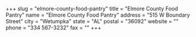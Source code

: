 +++
slug = "elmore-county-food-pantry"
title = "Elmore County Food Pantry"
name = "Elmore County Food Pantry"
address = "515 W Boundary Street"
city = "Wetumpka"
state = "AL"
postal = "36092"
website = ""
phone = "334 567-3232"
fax = ""
+++
